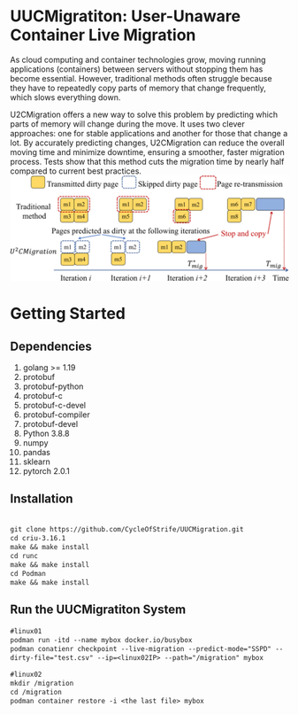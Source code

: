 # UUCMigratiton: User-Unaware Container Live Migration

As cloud computing and container technologies grow, moving running applications (containers) between servers without stopping them has become essential. However, traditional methods often struggle because they have to repeatedly copy parts of memory that change frequently, which slows everything down.

U2CMigration offers a new way to solve this problem by predicting which parts of memory will change during the move. It uses two clever approaches: one for stable applications and another for those that change a lot. By accurately predicting changes, U2CMigration can reduce the overall moving time and minimize downtime, ensuring a smoother, faster migration process. Tests show that this method cuts the migration time by nearly half compared to current best practices.
![image](https://github.com/CycleOfStrife/UUCMigration/blob/main/figures/sys.png)
# Getting Started
## Dependencies

1. golang >= 1.19
2. protobuf 
3. protobuf-python
4. protobuf-c
5. protobuf-c-devel
6. protobuf-compiler
7. protobuf-devel
8. Python 3.8.8
4. numpy
5. pandas
6. sklearn
9. pytorch 2.0.1

## Installation

```shell

git clone https://github.com/CycleOfStrife/UUCMigration.git
cd criu-3.16.1
make && make install
cd runc 
make && make install
cd Podman
make && make install
```
## Run the UUCMigratiton System


```shell
#linux01
podman run -itd --name mybox docker.io/busybox
podman conatienr checkpoint --live-migration --predict-mode="SSPD" --dirty-file="test.csv" --ip=<linux02IP> --path="/migration" mybox

```

```
#linux02
mkdir /migration
cd /migration
podman container restore -i <the last file> mybox

```

